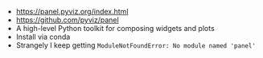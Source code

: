 * https://panel.pyviz.org/index.html
* https://github.com/pyviz/panel
* A high-level Python toolkit for composing widgets and plots
* Install via conda
* Strangely I keep getting `ModuleNotFoundError: No module named 'panel'`
